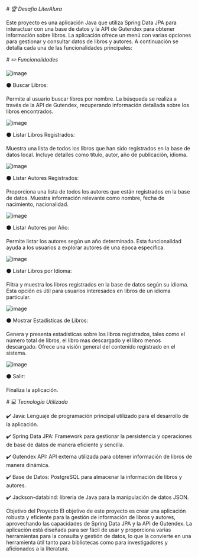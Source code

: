 <em> # 🏆 Desafío LiterAlura </em>


Este proyecto es una aplicación Java que utiliza Spring Data JPA para interactuar con una base de datos y la API de Gutendex para obtener información sobre libros. La aplicación ofrece un menú con varias opciones para gestionar y consultar datos de libros y autores. A continuación se detalla cada una de las funcionalidades principales:

<em> # ✏️ Funcionalidades </em>

![image](https://github.com/CARLOSRIOS25/challenge-literalura/assets/157416493/37e6d6bc-fcb5-4620-9feb-667ee532fd06)


⚫ Buscar Libros:

Permite al usuario buscar libros por nombre.
La búsqueda se realiza a través de la API de Gutendex, recuperando información detallada sobre los libros encontrados.

![image](https://github.com/CARLOSRIOS25/challenge-literalura/assets/157416493/ec3da914-2adb-4a7c-ab2f-2ccfe16c487c)


⚫ Listar Libros Registrados:

Muestra una lista de todos los libros que han sido registrados en la base de datos local.
Incluye detalles como título, autor, año de publicación, idioma.

![image](https://github.com/CARLOSRIOS25/challenge-literalura/assets/157416493/c9f0ffe7-154b-46a2-8f09-f41bd9fe87a6)


⚫ Listar Autores Registrados:

Proporciona una lista de todos los autores que están registrados en la base de datos.
Muestra información relevante como nombre, fecha de nacimiento, nacionalidad.

![image](https://github.com/CARLOSRIOS25/challenge-literalura/assets/157416493/4205182a-9c93-4661-bd3e-048f459b8a7c)


⚫ Listar Autores por Año:

Permite listar los autores según un año determinado.
Esta funcionalidad ayuda a los usuarios a explorar autores de una época específica.

![image](https://github.com/CARLOSRIOS25/challenge-literalura/assets/157416493/c98118a9-0123-44db-a61c-cca78b9ae8ab)


⚫ Listar Libros por Idioma:

Filtra y muestra los libros registrados en la base de datos según su idioma.
Esta opción es útil para usuarios interesados en libros de un idioma particular.

![image](https://github.com/CARLOSRIOS25/challenge-literalura/assets/157416493/d52885f1-cd75-4498-bdd4-5eefc4e429be)


⚫ Mostrar Estadísticas de Libros:

Genera y presenta estadísticas sobre los libros registrados, tales como el número total de libros, el libro mas descargado y el libro menos descargado.
Ofrece una visión general del contenido registrado en el sistema.

![image](https://github.com/CARLOSRIOS25/challenge-literalura/assets/157416493/16fbf40f-8ba2-4fbd-9f55-015bb3212321)


⚫ Salir:

Finaliza la aplicación.


<em> # 💻 Tecnología Utilizada </em>

✔️ Java: Lenguaje de programación principal utilizado para el desarrollo de la aplicación.

✔️ Spring Data JPA: Framework para gestionar la persistencia y operaciones de base de datos de manera eficiente y sencilla.

✔️ Gutendex API: API externa utilizada para obtener información de libros de manera dinámica.

✔️ Base de Datos: PostgreSQL para almacenar la información de libros y autores.

✔️ Jackson-databind: libreria de Java para la manipulación de datos JSON.



Objetivo del Proyecto
El objetivo de este proyecto es crear una aplicación robusta y eficiente para la gestión de información de libros y autores, aprovechando las capacidades de Spring Data JPA y la API de Gutendex. La aplicación está diseñada para ser fácil de usar y proporciona varias herramientas para la consulta y gestión de datos, lo que la convierte en una herramienta útil tanto para bibliotecas como para investigadores y aficionados a la literatura.
